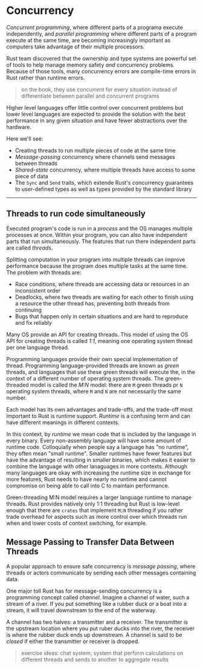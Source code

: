 # Concurrency

*Concurrent programming*, where different parts of a programa execute independently, and *parallel programming* where different parts of a program execute at the same time, are becoming increasingly important as computers take advantage of their multiple processors.

Rust team discovered that the ownership and type systems are powerful set of tools to help manage memory safety *and* concurrency problems. Because of those tools, many concurrency errors are compile-time errors in Rust rather than runtime errors.

> on the book, they use concurrent for every situation instead of differentiate between parallel and concurrent programs

Higher level languages offer little control over concurrent problems but lower level languages are expected to provide the solution with the best performance in any given situation and have fewer abstractions over the hardware.

Here we'll see:

- Creating threads to run multiple pieces of code at the same time
- *Message-passing* concurrency where channels send messages between threads
- *Shared-state* concurrency, where multiple threads have access to some piece of data
- The `Sync` and `Send` traits, which extende Rust's concurrency guarantees to user-defined types as well as types provided by the standard library

---------------------------------------------------------

## Threads to run code simultaneously

Executed program's code is run in a *process* and the OS manages multiple processes at once. Within your program, you can also have independent parts that run simultaneously. The features that run there independent parts are called *threads*.

Splitting computation in your program into multiple threads can improve performance because the program does multiple tasks at the same time. The problem with threads are:

- Race conditions, where threads are accessing data or resources in an inconsistent order
- Deadlocks, where two threads are waiting for each other to finish using a resource the other thread has, preventing both threads from continuing
- Bugs that happen only in certain situations and are hard to reproduce and fix reliably

Many OS provide an API for creating threads. This model of using the OS API for creating threads is called *1:1*, meaning one operating system thread per one language thread.

Programming languages provide their own special implementation of thread. Programming language-provided threads are known as *green* threads, and languages that use these green threads will execute the, in the context of a different number of operating system threads. The green-threaded model is called the *M:N* model: there are `M` green threads pr `N` operating system threads, where `M` and `N` are not necessarily the same number.

Each model has its own advantages and trade-offs, and the trade-off most important to Rust is runtime support. *Runtime* is a confusing term and can have different meanings in different contexts.

In this context, by *runtime* we mean code that is included by the language in every binary. Every non-assembly language will have some amount of runtime code. Colloquially when people say a language has "no runtime", they often mean "small runtime". Smaller runtimes have fewer features but have the advantage of resulting in smaller binaries, which makes it easier to combine the language with other lanaguages in more contexts. Although many languages are okay with increasing the runtime size in exchange for more features, Rust needs to have nearly no runtime and cannot compromise on being able to call into C to maintain performance.

Green-threading M:N model requires a larger language runtime to manage threads. Rust provides natively only 1:1 threading but Rust is low-level enough that there are `crates` that implement `M:N` threading if you rather trade overhead for aspects such as more control over which threads run when and lower costs of context switching, for example.

## Message Passing to Transfer Data Between Threads

A popular approach to ensure safe concurrency is *message passing*, where threads or actors communicate by sending each other messages containing data.

One major toll Rust has for message-sending concurrency is a programming concept called *channel*. Imagine a channel of water, such a stream of a river. If you put something like a rubber duck or a boat into a stream, it will travel downstream to the end of the waterway.

A channel has two halves: a transmitter and a receiver. The transmitter is the upstream location where you put ruber ducks into the river, the receiver is where the rubber duck ends up downstream. A channel is said to be *closed* if either the transmitter or receiver is dropped.

> exercise ideas: chat system; system that perform calculations on different threads and sends to another to aggregate results


